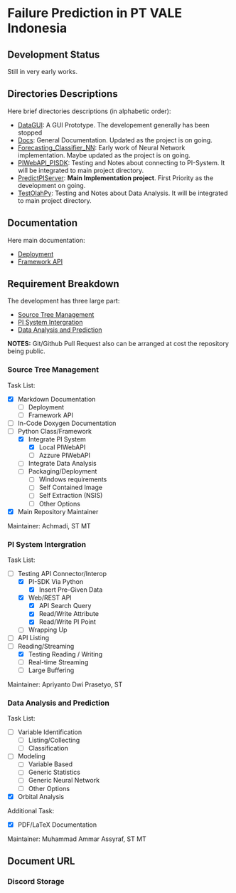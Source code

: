 # Failure Prediction in PT VALE Indonesia

## Development Status

Still in very early works.

## Directories Descriptions

Here brief directories descriptions (in alphabetic order):
- [DataGUI](https://github.com/mekatronik-achmadi/Predict-CBM/tree/main/Vale/DataGUI): A GUI Prototype. The developement generally has been stopped
- [Docs](https://github.com/mekatronik-achmadi/Predict-CBM/tree/main/Vale/Docs): General Documentation. Updated as the project is on going.
- [Forecasting_Classifier_NN](https://github.com/mekatronik-achmadi/Predict-CBM/tree/main/Vale/Forecasting_Classifier_NN): Early work of Neural Network implementation. Maybe updated as the project is on going.
- [PIWebAPI_PISDK](https://github.com/mekatronik-achmadi/Predict-CBM/tree/main/Vale/PIWebAPI_PISDK): Testing and Notes about connecting to PI-System. It will be integrated to main project directory.
- [PredictPIServer](https://github.com/mekatronik-achmadi/Predict-CBM/tree/main/Vale/PredictPIServer): **Main Implementation project**. First Priority as the development on going.
- [TestOlahPy](https://github.com/mekatronik-achmadi/Predict-CBM/tree/main/Vale/TestOlahPy): Testing and Notes about Data Analysis. It will be integrated to main project directory.

## Documentation

Here main documentation:
- [Deployment]()
- [Framework API]()

## Requirement Breakdown

The development has three large part:
- [Source Tree Management](#source-tree-management)
- [PI System Intergration](#pi-system-intergration)
- [Data Analysis and Prediction](#data-analysis-and-prediction)

**NOTES:** Git/Github Pull Request also can be arranged at cost the repository being public.

### Source Tree Management

Task List:
- [x] Markdown Documentation
    - [ ] Deployment
    - [ ] Framework API
- [ ] In-Code Doxygen Documentation
- [ ] Python Class/Framework
    - [x] Integrate PI System
        - [x] Local PIWebAPI 
        - [ ] Azzure PIWebAPI
    - [ ] Integrate Data Analysis
    - [ ] Packaging/Deployment
        - [ ] Windows requirements
        - [ ] Self Contained Image
        - [ ] Self Extraction (NSIS)
        - [ ] Other Options
- [x] Main Repository Maintainer

Maintainer: Achmadi, ST MT

### PI System Intergration

Task List:
- [ ] Testing API Connector/Interop
    - [x] PI-SDK Via Python
        - [x] Insert Pre-Given Data
    - [x] Web/REST API
        - [x] API Search Query
        - [x] Read/Write Attribute
        - [x] Read/Write PI Point
    - [ ] Wrapping Up
- [ ] API Listing
- [ ] Reading/Streaming 
    - [x] Testing Reading / Writing
    - [ ] Real-time Streaming
    - [ ] Large Buffering
    
Maintainer: Apriyanto Dwi Prasetyo, ST 

### Data Analysis and Prediction

Task List:
- [ ] Variable Identification
    - [ ] Listing/Collecting
    - [ ] Classification
- [ ] Modeling
    - [ ] Variable Based
    - [ ] Generic Statistics
    - [ ] Generic Neural Network
    - [ ] Other Options
- [x] Orbital Analysis

Additional Task:
- [x] PDF/LaTeX Documentation

Maintainer: Muhammad Ammar Assyraf, ST MT

## Document URL

### Discord Storage
